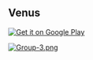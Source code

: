 ## Venus

<a href='https://play.google.com/store/apps/details?id=com.range.venus&pcampaignid=pcampaignidMKT-Other-global-all-co-prtnr-py-PartBadge-Mar2515-1'><img alt='Get it on Google Play' src='https://play.google.com/intl/en_us/badges/static/images/badges/en_badge_web_generic.png'/></a>

[![Group-3.png](https://i.postimg.cc/bwVbTJXB/Group-3.png)](https://postimg.cc/VJMdszkq)
